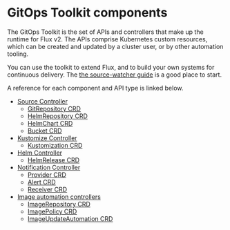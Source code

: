 # GitOps Toolkit components

The GitOps Toolkit is the set of APIs and controllers that make up the
runtime for Flux v2. The APIs comprise Kubernetes custom resources,
which can be created and updated by a cluster user, or by other
automation tooling.

You can use the toolkit to extend Flux, and to build your own systems
for continuous delivery. The [the source-watcher
guide](../dev-guides/source-watcher/) is a good place to start.

A reference for each component and API type is linked below.

- [Source Controller](source/controller.md)
    - [GitRepository CRD](source/gitrepositories.md)
    - [HelmRepository CRD](source/helmrepositories.md)
    - [HelmChart CRD](source/helmcharts.md)
    - [Bucket CRD](source/buckets.md)
- [Kustomize Controller](kustomize/controller.md)
    - [Kustomization CRD](kustomize/kustomization.md)
- [Helm Controller](helm/controller.md)
    - [HelmRelease CRD](helm/helmreleases.md)
- [Notification Controller](notification/controller.md)
    - [Provider CRD](notification/provider.md)
    - [Alert CRD](notification/alert.md)
    - [Receiver CRD](notification/receiver.md)
- [Image automation controllers](image/controller.md)
    - [ImageRepository CRD](image/imagerepositories.md)
    - [ImagePolicy CRD](image/imagepolicies.md)
    - [ImageUpdateAutomation CRD](image/imageupdateautomation.md)
